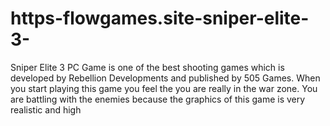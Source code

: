 # https-flowgames.site-sniper-elite-3-
Sniper Elite 3 PC Game is one of the best shooting games which is developed by Rebellion Developments and published by 505 Games. When you start playing this game you feel the you are really in the war zone. You are battling with the enemies because the graphics of this game is very realistic and high
